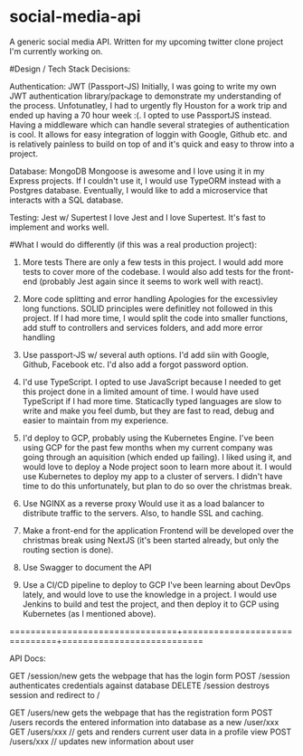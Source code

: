 # social-media-api

A generic social media API. Written for my upcoming twitter clone project I'm currently working on.


#Design / Tech Stack Decisions:

Authentication: JWT (Passport-JS)
Initially, I was going to write my own JWT authentication library/package to demonstrate my understanding of the process. Unfotunatley, I had to urgently fly Houston for a work trip and ended up having a 70 hour week :(.
I opted to use PassportJS instead. Having a middleware which can handle several strategies of authentication is cool. It allows for easy integration of loggin with Google, Github etc. and is relatively painless to build on top of and it's quick and easy to throw into a project.

Database: MongoDB
Mongoose is awesome and I love using it in my Express projects. If I couldn't use it, I would use TypeORM instead with a Postgres database. Eventually, I would like to add a microservice that interacts with a SQL database. 

Testing: Jest w/ Supertest
I love Jest and I love Supertest. It's fast to implement and works well.



#What I would do differently (if this was a real production project):

1) More tests
There are only a few tests in this project. I would add more tests to cover more of the codebase. I would also add tests for the front-end (probably Jest again since it seems to work well with react).

2) More code splitting and error handling
Apologies for the excessivley long functions. SOLID principles were definitley not followed in this project. If I had more time, I would split the code into smaller functions, add stuff to controllers and services folders, and add more error handling

3) Use passport-JS w/ several auth options.
I'd add siin with Google, Github, Facebook etc. I'd also add a forgot password option.

4) I'd use TypeScript.
I opted to use JavaScript because I needed to get this project done in a limited amount of time. I would have used TypeScript if I had more time. Staticaclly typed languages are slow to write and make you feel dumb, but they are fast to read, debug and easier to maintain from my experience. 

5) I'd deploy to GCP, probably using the Kubernetes Engine.
I've been using GCP for the past few months when my current company was going through an aquisition (which ended up failing). I liked using it, and would love to deploy a Node project soon to learn more about it. I would use Kubernetes to deploy my app to a cluster of servers.  I didn't have time to do this unfortunately, but plan to do so over the christmas break.

6) Use NGINX as a reverse proxy
Would use it as a load balancer to distribute traffic to the servers. Also, to handle SSL and caching. 

7) Make a front-end for the application
Frontend will be developed over the christmas break using NextJS (it's been started already, but only the routing section is done).

8) Use Swagger to document the API

9) Use a CI/CD pipeline to deploy to GCP
I've been learning about DevOps lately, and would love to use the knowledge in a project. I would use Jenkins to build and test the project, and then deploy it to GCP using Kubernetes (as I mentioned above).

================================+==============================+===========================

API Docs:

GET    /session/new gets the webpage that has the login form
POST   /session authenticates credentials against database
DELETE /session destroys session and redirect to /

GET  /users/new gets the webpage that has the registration form
POST /users records the entered information into database as a new /user/xxx
GET  /users/xxx // gets and renders current user data in a profile view
POST /users/xxx // updates new information about user
